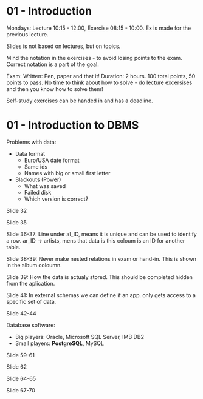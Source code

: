 # 01 - Introduction

Mondays: Lecture 10:15 - 12:00, Exercise 08:15 - 10:00. Ex is made for the previous lecture.

Slides is not based on lectures, but on topics.

Mind the notation in the exercises - to avoid losing points to the exam. Correct notation is a part of the goal.

Exam: Written: Pen, paper and that it! Duration: 2 hours. 100 total points, 50 points to pass. No time to think about how to solve - do lecture excersises and then you know how to solve them!

Self-study exercises can be handed in and has a deadline.

# 01 - Introduction to DBMS

Problems with data:

- Data format
  - Euro/USA date format
  - Same ids
  - Names with big or small first letter
- Blackouts (Power)
  - What was saved
  - Failed disk
  - Which version is correct?

Slide 32

Slide 35

Slide 36-37: Line under al_ID, means it is unique and can be used to identify a row. ar_ID -> artists, mens that data is this coloum is an ID for another table.

Slide 38-39: Never make nested relations in exam or hand-in. This is shown in the album coloumn.

Slide 39: How the data is actualy stored. This should be completed hidden from the aplication.

Slide 41: In external schemas we can define if an app. only gets access to a specific set of data.

Slide 42-44

Database software:

- Big players: Oracle, Microsoft SQL Server, IMB DB2
- Small players: **PostgreSQL**, MySQL

Slide 59-61

Slide 62

Slide 64-65

Slide 67-70